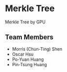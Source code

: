 # Merkle Tree
Merkle Tree by GPU

## Team Members
- Morris (Chun-Ting) Shen 
- Oscar Hsu
- Po-Yuan Huang
- Pin-Tsung Huang
